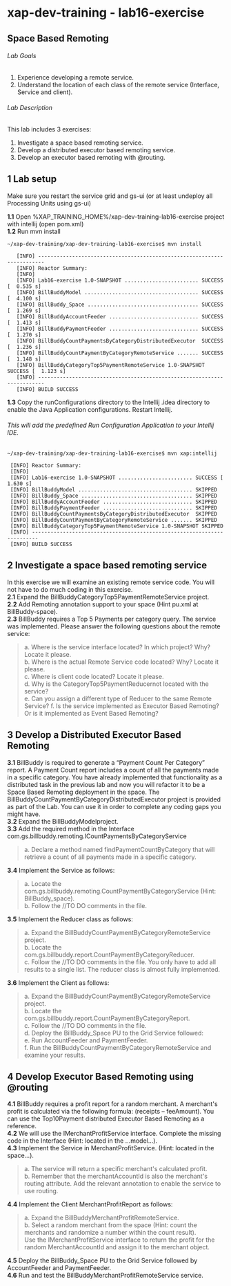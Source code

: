 # xap-dev-training - lab16-exercise

## 	Space Based Remoting

###### Lab Goals
1.  Experience developing a remote service.
2.  Understand the location of each class of the remote service (Interface, Service and client).
###### Lab Description
This lab includes 3 exercises:
1. 	Investigate a space based remoting service.
2.	Develop a distributed executor based remoting service.
3.	Develop an executor based remoting with @routing.
## 1 Lab setup
Make sure you restart the service grid and gs-ui (or at least undeploy all Processing Units using gs-ui)

**1.1** Open %XAP_TRAINING_HOME%/xap-dev-training-lab16-exercise project with intellij (open pom.xml)<br>
**1.2** Run mvn install

    ~/xap-dev-training/xap-dev-training-lab16-exercise$ mvn install
    
       [INFO] ------------------------------------------------------------------------
       [INFO] Reactor Summary:
       [INFO] 
       [INFO] Lab16-exercise 1.0-SNAPSHOT ........................ SUCCESS [  0.535 s]
       [INFO] BillBuddyModel ..................................... SUCCESS [  4.100 s]
       [INFO] BillBuddy_Space .................................... SUCCESS [  1.269 s]
       [INFO] BillBuddyAccountFeeder ............................. SUCCESS [  1.413 s]
       [INFO] BillBuddyPaymentFeeder ............................. SUCCESS [  1.270 s]
       [INFO] BillBuddyCountPaymentsByCategoryDistributedExecutor  SUCCESS [  1.236 s]
       [INFO] BillBuddyCountPaymentByCategoryRemoteService ....... SUCCESS [  1.148 s]
       [INFO] BillBuddyCategoryTop5PaymentRemoteService 1.0-SNAPSHOT SUCCESS [  1.123 s]
       [INFO] ------------------------------------------------------------------------
       [INFO] BUILD SUCCESS


**1.3** Copy the runConfigurations directory to the Intellij .idea directory to enable the Java Application configurations. Restart Intellij.
###### This will add the predefined Run Configuration Application to your Intellij IDE.

    ~/xap-dev-training/xap-dev-training-lab16-exercise$ mvn xap:intellij
    
     [INFO] Reactor Summary:
     [INFO] 
     [INFO] Lab16-exercise 1.0-SNAPSHOT ........................ SUCCESS [  1.630 s]
     [INFO] BillBuddyModel ..................................... SKIPPED
     [INFO] BillBuddy_Space .................................... SKIPPED
     [INFO] BillBuddyAccountFeeder ............................. SKIPPED
     [INFO] BillBuddyPaymentFeeder ............................. SKIPPED
     [INFO] BillBuddyCountPaymentsByCategoryDistributedExecutor  SKIPPED
     [INFO] BillBuddyCountPaymentByCategoryRemoteService ....... SKIPPED
     [INFO] BillBuddyCategoryTop5PaymentRemoteService 1.0-SNAPSHOT SKIPPED
     [INFO] ------------------------------------------------------------------------
     [INFO] BUILD SUCCESS

## 2	Investigate a space based remoting service
In this exercise we will examine an existing remote service code. 
You will not have to do much coding in this exercise. <br /> 
**2.1**	Expand the BillBuddyCategoryTop5PaymentRemoteService project. <br /> 
**2.2**	Add Remoting annotation support to your space (Hint pu.xml at BillBuddy-space). <br />
**2.3**	BillBuddy requires a Top 5 Payments per category query. 
The service was implemented. Please answer the following questions about the remote service: <br />

>a.	Where is the service interface located? In which project? Why? Locate it please. <br /> 
b.	Where is the actual Remote Service code located? Why? Locate it please. <br />
c.	Where is client code located? Locate it please. <br />
d.	Why is the CategoryTop5PaymentReducernot located with the service? <br />
e.	Can you assign a different type of Reducer to the same Remote Service?
f.	Is the service implemented as Executor Based Remoting? Or is it implemented as Event Based Remoting?

## 3	Develop a Distributed Executor Based Remoting
**3.1**	BillBuddy is required to generate a “Payment Count Per Category” report. 
A Payment Count report includes a count of all the payments made in a specific category.
You have already implemented that functionality as a distributed task in the previous lab 
and now you will refactor it to be a Space Based Remoting deployment in the space. 
The BillBuddyCountPaymentByCategoryDistributedExecutor project is provided as part of the Lab. 
You can use it in order to complete any coding gaps you might have. <br />
**3.2**	 Expand the BillBuddyModelproject. <br /> 
**3.3**	 Add the required method in the Interface com.gs.billbuddy.remoting.ICountPaymentsByCategoryService <br />

>a.	Declare a method named findPaymentCountByCategory that will retrieve a count of all payments made in a specific category. <br /> 

**3.4**	 Implement the Service as follows: <br />
>a.	Locate the com.gs.billbuddy.remoting.CountPaymentByCategoryService (Hint: BillBuddy_space). <br />
b.	Follow the //TO DO comments in the file. <br />

**3.5**	 Implement the Reducer class as follows: <br />
>a.	Expand the BillBuddyCountPaymentByCategoryRemoteService project. <br />
b.	Locate the com.gs.billbuddy.report.CountPaymentByCategoryReducer. <br />
c.	Follow the //TO DO comments in the file. 
You only have to add all results to a single list. 
The reducer class is almost fully implemented. <br />

**3.6**	 Implement the Client as follows: <br />
>a.	Expand the BillBuddyCountPaymentByCategoryRemoteService project. <br />
b.	Locate the com.gs.billbuddy.report.CountPaymentByCategoryReport. <br />
c.	Follow the //TO DO comments in the file. <br />
d.	Deploy the BillBuddy_Space PU to the Grid Service followed: <br /> 
e.	Run AccountFeeder and PaymentFeeder. <br />
f.	Run the BillBuddyCountPaymentByCategoryRemoteService and examine your results. 

## 4	Develop Executor Based Remoting using @routing
**4.1**	BillBuddy requires a profit report for a random merchant. 
A merchant's profit is calculated via the following formula: (receipts – feeAmount). 
You can use the Top10Payment distributed Executor Based Remoting as a reference. <br />
**4.2**	We will use the IMerchantProfitService interface. 
Complete the missing code in the Interface (Hint: located in the …model…). <br />
**4.3**	Implement the Service in MerchantProfitService. (Hint: located in the space…). <br />
>a.	The service will return a specific merchant's calculated profit. <br />
b.	Remember that the merchantAccountId is also the merchant's routing attribute. 
Add the relevant annotation to enable the service to use routing. <br />

**4.4**	Implement the Client MerchantProfitReport as follows: <br />
>a.	Expand the BillBuddyMerchantProfitRemoteService. <br />
b.	Select a random merchant from the space (Hint: count the merchants and randomize a number within the count result). <br />
Use the IMerchantProfitService interface to return the profit for the random MerchantAccountId and assign it to the merchant object. <br />

**4.5**	Deploy the BillBuddy_Space PU to the Grid Service followed by 
AccountFeeder and PaymentFeeder. <br />
**4.6**	Run and test the BillBuddyMerchantProfitRemoteService service.

